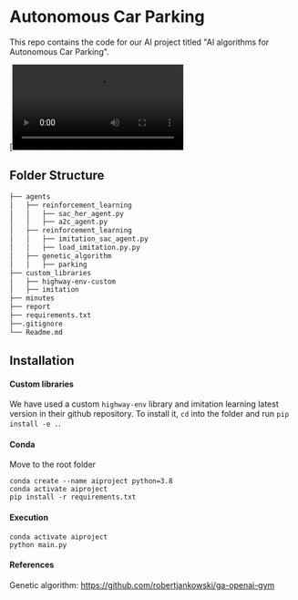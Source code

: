 # Autonomous Car Parking

This repo contains the code for our AI project titled "AI algorithms for Autonomous Car Parking".


[![result video](Comparision_Results\Autonomous_Parking.mp4)

## Folder Structure
```bash
├── agents
│   ├── reinforcement_learning
│   │   ├── sac_her_agent.py
│   │   ├── a2c_agent.py
│   ├── reinforcement_learning
│   │   ├── imitation_sac_agent.py
│   │   ├── load_imitation.py.py
│   ├── genetic_algorithm
│   │   ├── parking
├── custom_libraries
│   ├── highway-env-custom
│   ├── imitation
├── minutes
├── report
├── requirements.txt
├──.gitignore  
└── Readme.md
```

## Installation

#### Custom libraries
We have used a custom ```highway-env``` library and imitation learning latest version in their github repository. To install it, ```cd``` into the folder and run ```pip install -e .```.

#### Conda
Move to the root folder
```
conda create --name aiproject python=3.8
conda activate aiproject
pip install -r requirements.txt
```
#### Execution
```
conda activate aiproject
python main.py
```

#### References 
Genetic algorithm: https://github.com/robertjankowski/ga-openai-gym
